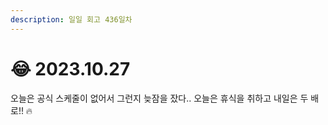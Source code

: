 ```yaml
---
description: 일일 회고 436일차
---
```


# 😂 2023.10.27

오늘은 공식 스케줄이 없어서 그런지 늦잠을 잤다.. 오늘은 휴식을 취하고 내일은 두 배로!! 🔥
